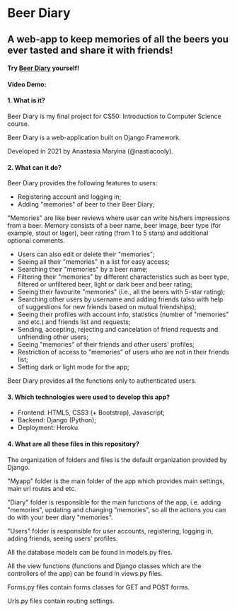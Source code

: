 # Beer Diary
## A web-app to keep memories of all the beers you ever tasted and share it with friends!

#### Try [Beer Diary](https://beerdiary.herokuapp.com) yourself!
#### Video Demo:  <URL HERE>

  
#### 1. What is it?
  
Beer Diary is my final project for CS50: Introduction to Computer Science course.

Beer Diary is a web-application built on Django Framework.

Developed in 2021 by Anastasia Maryina (@nastiacooly).

#### 2. What can it do?
  
Beer Diary provides the following features to users:
  
- Registering account and logging in;
- Adding "memories" of beer to their Beer Diary;

"Memories" are like beer reviews where user can write his/hers impressions from a beer.
Memory consists of a beer name, beer image, beer type (for example, stout or lager), beer rating (from 1 to 5 stars) and additional optional comments.

- Users can also edit or delete their "memories";
- Seeing all their "memories" in a list for easy access;
- Searching their "memories" by a beer name;
- Filtering their "memories" by different characteristics such as beer type, filtered or unfiltered beer, light or dark beer and beer rating;
- Seeing their favourite "memories" (i.e., all the beers with 5-star rating);
- Searching other users by username and adding friends (also with help of suggestions for new friends based on mutual friendships);
- Seeing their profiles with account info, statistics (number of "memories" and etc.) and friends list and requests;
- Sending, accepting, rejecting and cancelation of friend requests and unfriending other users;
- Seeing "memories" of their friends and other users' profiles;
- Restriction of access to "memories" of users who are not in their friends list;
- Setting dark or light mode for the app;

Beer Diary provides all the functions only to authenticated users.

#### 3. Which technologies were used to develop this app?
  
  - Frontend: HTML5, CSS3 (+ Bootstrap), Javascript;
  - Backend: Django (Python);
  - Deployment: Heroku.

#### 4. What are all these files in this repository?
  
The organization of folders and files is the default organization provided by Django.

"Myapp" folder is the main folder of the app which provides main settings, main url routes and etc.

"Diary" folder is responsible for the main functions of the app, i.e. adding "memories", updating and changing "memories", so all the actions you can do with your beer diary "memories".

"Users" folder is responsible for user accounts, registering, logging in, adding friends, seeing users' profiles.

All the database models can be found in models.py files.

All the view functions (functions and Django classes which are the controllers of the app) can be found in views.py files.

Forms.py files contain forms classes for GET and POST forms.

Urls.py files contain routing settings.
